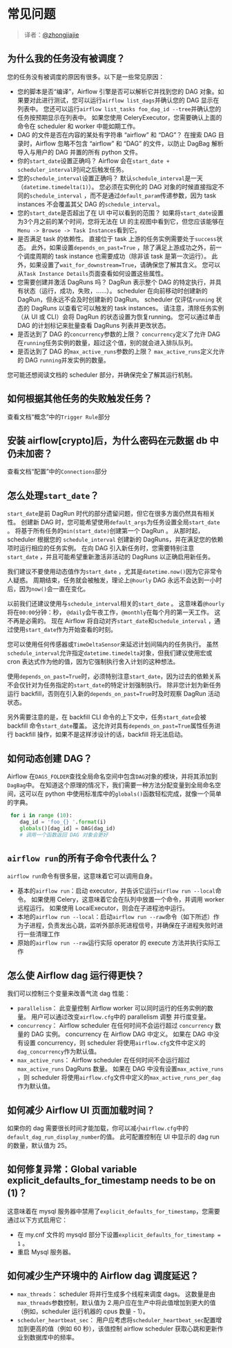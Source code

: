 # 常见问题

> 译者：[@zhongjiajie](https://github.com/zhongjiajie)

## 为什么我的任务没有被调度？

您的任务没有被调度的原因有很多。以下是一些常见原因：

* 您的脚本是否“编译”，Airflow 引擎是否可以解析它并找到您的 DAG 对象。如果要对此进行测试，您可以运行`airflow list_dags`并确认您的 DAG 显示在列表中。 您还可以运行`airflow list_tasks foo_dag_id --tree`并确认您的任务按预期显示在列表中。 如果您使用 CeleryExecutor，您需要确认上面的命令在 scheduler 和 worker 中能如期工作。
* DAG 的文件是否在内容的某处有字符串 “airflow” 和 “DAG”？ 在搜索 DAG 目录时，Airflow 忽略不包含 “airflow” 和 “DAG” 的文件，以防止 DagBag 解析导入与用户的 DAG 并置的所有 python 文件。
* 你的`start_date`设置正确吗？ Airflow 会在`start_date + scheduler_interval`时间之后触发任务。
* 您的`schedule_interval`设置正确吗？ 默认`schedule_interval`是一天（`datetime.timedelta(1)`）。 您必须在实例化的 DAG 对象的时候直接指定不同的`schedule_interval` ，而不是通过`default_param`传递参数，因为 task instances 不会覆盖其父 DAG 的`schedule_interval`。
* 您的`start_date`是否超出了在 UI 中可以看到的范围？ 如果将`start_date`设置为3个月之前的某个时间，您将无法在 UI 的主视图中看到它，但您应该能够在`Menu -> Browse -> Task Instances`看到它。
* 是否满足 task 的依赖性。 直接位于 task 上游的任务实例需要处于`success`状态。 此外，如果设置`depends_on_past=True` ，除了满足上游成功之外，前一个调度周期的 task instance 也需要成功（除非该 task 是第一次运行）。 此外，如果设置了`wait_for_downstream=True`，请确保您了解其含义。 您可以从`Task Instance Details`页面查看如何设置这些属性。
* 您需要创建并激活 DagRuns 吗？ DagRun 表示整个 DAG 的特定执行，并具有状态（运行，成功，失败，......）。 scheduler 在向前移动时创建新的 DagRun，但永远不会及时创建新的 DagRun。 scheduler 仅评估`running` 状态的 DagRuns 以查看它可以触发的 task instances。 请注意，清除任务实例（从 UI 或 CLI）会将 DagRun 的状态设置为恢复running。 您可以通过单击 DAG 的计划标记来批量查看 DagRuns 列表并更改状态。
* 是否达到了 DAG 的`concurrency`参数的上限？ `concurrency`定义了允许 DAG 在`running`任务实例的数量，超过这个值，别的就会进入排队队列。
* 是否达到了 DAG 的`max_active_runs`参数的上限？ `max_active_runs`定义允许的 DAG `running`并发实例的数量。

您可能还想阅读文档的 scheduler 部分，并确保完全了解其运行机制。

## 如何根据其他任务的失败触发任务？

查看文档“概念”中的`Trigger Rule`部分

## 安装 airflow[crypto]后，为什么密码在元数据 db 中仍未加密？

查看文档“配置”中的`Connections`部分

## 怎么处理`start_date`？

`start_date`是前 DagRun 时代的部分遗留问题，但它在很多方面仍然具有相关性。 创建新 DAG 时，您可能希望使用`default_args`为任务设置全局`start_date` 。 将基于所有任务的`min(start_date)`创建第一个 DagRun 。 从那时起，scheduler 根据您的 `schedule_interval` 创建新的 DagRuns，并在满足您的依赖项时运行相应的任务实例。 在向 DAG 引入新任务时，您需要特别注意`start_date` ，并且可能希望重新激活非活动的 DagRuns 以正确启用新任务。

我们建议不要使用动态值作为`start_date` ，尤其是`datetime.now()`因为它非常令人疑惑。 周期结束，任务就会被触发，理论上`@hourly` DAG 永远不会达到一小时后，因为`now()`会一直在变化。

以前我们还建议使用与`schedule_interval`相关的`start_date` 。 这意味着`@hourly`将在`00:00`分钟：秒， `@daily`会午夜工作，`@monthly`在每个月的第一天工作。 这不再是必需的。 现在 Airflow 将自动对齐`start_date`和`schedule_interval` ，通过使用`start_date`作为开始查看的时刻。

您可以使用任何传感器或`TimeDeltaSensor`来延迟计划间隔内的任务执行。 虽然`schedule_interval`允许指定`datetime.timedelta`对象，但我们建议使用宏或 cron 表达式作为他的值，因为它强制执行舍入计划的这种想法。

使用`depends_on_past=True`时，必须特别注意`start_date`，因为过去的依赖关系不会仅针对为任务指定的`start_date`的特定计划强制执行。 除非您计划为新任务运行 backfill，否则在引入新的`depends_on_past=True`时及时观察 DagRun 活动状态。

另外需要注意的是，在 backfill CLI 命令的上下文中，任务`start_date`会被 backfill 命令`start_date`覆盖。 这允许对具有`depends_on_past=True`属性任务进行 backfill 操作，如果不是这样涉设计的话，backfill 将无法启动。

## 如何动态创建 DAG？

Airflow 在`DAGS_FOLDER`查找全局命名空间中包含`DAG`对象的模块，并将其添加到`DagBag`中。 在知道这个原理的情况下，我们需要一种方法分配变量到全局命名空间，这可以在 python 中使用标准库中的`globals()`函数轻松完成，就像一个简单的字典。

```py
 for i in range (10):
    dag_id = 'foo_{} '.format(i)
    globals()[dag_id] = DAG(dag_id)
    # 调用一个函数返回 DAG 对象会更好
```

## `airflow run`的所有子命令代表什么？

`airflow run`命令有很多层，这意味着它可以调用自身。

* 基本的`airflow run`：启动 executor，并告诉它运行`airflow run --local`命令。 如果使用 Celery，这意味着它会在队列中放置一个命令，并调用 worker 远程运行。 如果使用 LocalExecutor，则会在子进程池中运行。
* 本地的`airflow run --local`：启动`airflow run --raw`命令（如下所述）作为子进程，负责发出心跳，监听外部杀死进程信号，并确保在子进程失败时进行一些清理工作
* 原始的`airflow run --raw`运行实际 operator 的 execute 方法并执行实际工作

## 怎么使 Airflow dag 运行得更快？

我们可以控制三个变量来改善气流 dag 性能：

* `parallelism`： 此变量控制 Airflow worker 可以同时运行的任务实例的数量。 用户可以通过改变`airflow.cfg`中的 parallelism 调整 并行度变量。
* `concurrency`： Airflow scheduler 在任何时间不会运行超过 `concurrency` 数量的 DAG 实例。 concurrency 在 Airflow DAG 中定义。 如果在 DAG 中没有设置 concurrency，则 scheduler 将使用`airflow.cfg`文件中定义的`dag_concurrency`作为默认值。
* `max_active_runs`： Airflow scheduler 在任何时间不会运行超过 `max_active_runs` DagRuns 数量。 如果在 DAG 中没有设置`max_active_runs` ，则 scheduler 将使用`airflow.cfg`文件中定义的`max_active_runs_per_dag`作为默认值。

## 如何减少 Airflow UI 页面加载时间？

如果你的 dag 需要很长时间才能加载，你可以减小`airflow.cfg`中的`default_dag_run_display_number`的值。 此可配置控制在 UI 中显示的 dag run 的数量，默认值为 25。

## 如何修复异常：Global variable explicit_defaults_for_timestamp needs to be on (1)？

这意味着在 mysql 服务器中禁用了`explicit_defaults_for_timestamp`，您需要通过以下方式启用它：

* 在 my.cnf 文件的 mysqld 部分下设置`explicit_defaults_for_timestamp = 1` 。
* 重启 Mysql 服务器。

## 如何减少生产环境中的 Airflow dag 调度延迟？

* `max_threads`： scheduler 将并行生成多个线程来调度 dags。 这数量是由`max_threads`参数控制，默认值为 2.用户应在生产中将此值增加到更大的值（例如，scheduler 运行机器的 cpus 数量 - 1）。
* `scheduler_heartbeat_sec`： 用户应考虑将`scheduler_heartbeat_sec`配置增加到更高的值（例如 60 秒），该值控制 airflow scheduler 获取心跳和更新作业到数据库中的频率。
